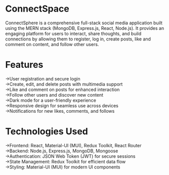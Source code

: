 # **ConnectSpace**
ConnectSphere is a comprehensive full-stack social media application built using the MERN stack (MongoDB, Express.js, React, Node.js). It provides an engaging platform for users to interact, share thoughts, and build connections by allowing them to register, log in, create posts, like and comment on content, and follow other users.

# **Features**
->User registration and secure login <br>
->Create, edit, and delete posts with multimedia support <br>
->Like and comment on posts for enhanced interaction <br>
->Follow other users and discover new content <br>
->Dark mode for a user-friendly experience <br>
->Responsive design for seamless use across devices <br>
->Notifications for new likes, comments, and follows

# **Technologies Used**
->Frontend: React, Material-UI (MUI), Redux Toolkit, React Router <br>
->Backend: Node.js, Express.js, MongoDB, Mongoose <br>
->Authentication: JSON Web Token (JWT) for secure sessions <br>
->State Management: Redux Toolkit for efficient data flow <br>
->Styling: Material-UI (MUI) for modern UI components <br>

